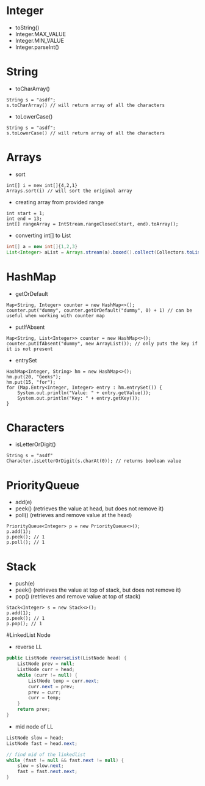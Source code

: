 # Integer
- toString()
- Integer.MAX_VALUE
- Integer.MIN_VALUE
- Integer.parseInt(<str>)

# String
- toCharArray()
```
String s = "asdf";
s.toCharArray() // will return array of all the characters
```
- toLowerCase()
```
String s = "asdf";
s.toLowerCase() // will return array of all the characters
```

# Arrays
- sort
```
int[] i = new int[]{4,2,1}
Arrays.sort(i) // will sort the original array
```
- creating array from provided range
```
int start = 1;
int end = 13;
int[] rangeArray = IntStream.rangeClosed(start, end).toArray();
```
- converting int[] to List<Integer>
```java
int[] a = new int[]{1,2,3}
List<Integer> aList = Arrays.stream(a).boxed().collect(Collectors.toList());
```

# HashMap
- getOrDefault
```
Map<String, Integer> counter = new HashMap<>();
counter.put("dummy", counter.getOrDefault("dummy", 0) + 1) // can be useful when working with counter map
```
- putIfAbsent
```
Map<String, List<Integer>> counter = new HashMap<>();
counter.putIfAbsent("dummy", new ArrayList()); // only puts the key if it is not present
```
- entrySet
```
HashMap<Integer, String> hm = new HashMap<>();
hm.put(20, "Geeks");
hm.put(15, "for");
for (Map.Entry<Integer, Integer> entry : hm.entrySet()) {
    System.out.println("Value: " + entry.getValue());
    System.out.println("Key: " + entry.getKey());
}
```

# Characters
- isLetterOrDigit()
```
String s = "asdf"
Character.isLetterOrDigit(s.charAt(0)); // returns boolean value
```

# PriorityQueue
- add(e)
- peek() (retrieves the value at head, but does not remove it)
- poll() (retrieves and remove value at the head)
```
PriorityQueue<Integer> p = new PriorityQueue<>();
p.add(1);
p.peek(); // 1
p.poll(); // 1
```

# Stack
- push(e)
- peek() (retrieves the value at top of stack, but does not remove it)
- pop() (retrieves and remove value at top of stack)
```
Stack<Integer> s = new Stack<>();
p.add(1);
p.peek(); // 1
p.pop(); // 1
```

#LinkedList Node
- reverse LL
```java
public ListNode reverseList(ListNode head) {
    ListNode prev = null;
    ListNode curr = head; 
    while (curr != null) {
        ListNode temp = curr.next;
        curr.next = prev;
        prev = curr;
        curr = temp;
    }
    return prev;
}
```
- mid node of LL
```java
ListNode slow = head;
ListNode fast = head.next;

// find mid of the linkedlist
while (fast != null && fast.next != null) {
    slow = slow.next;
    fast = fast.next.next;
}
```
